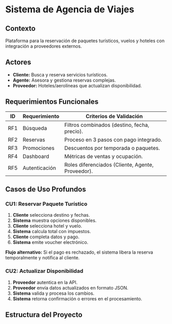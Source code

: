 # Sistema de Agencia de Viajes

## Contexto

Plataforma para la reservación de paquetes turísticos, vuelos y hoteles con integración a proveedores externos.

## Actores

- **Cliente:** Busca y reserva servicios turísticos.
- **Agente:** Asesora y gestiona reservas complejas.
- **Proveedor:** Hoteles/aerolíneas que actualizan disponibilidad.

## Requerimientos Funcionales

| ID   | Requerimiento                          | Criterios de Validación                                   |
|------|----------------------------------------|----------------------------------------------------------|
| RF1  | Búsqueda                               | Filtros combinados (destino, fecha, precio).             |
| RF2  | Reservas                               | Proceso en 3 pasos con pago integrado.                   |
| RF3  | Promociones                            | Descuentos por temporada o paquetes.                     |
| RF4  | Dashboard                              | Métricas de ventas y ocupación.                          |
| RF5  | Autenticación                          | Roles diferenciados (Cliente, Agente, Proveedor).         |

## Casos de Uso Profundos

### CU1: Reservar Paquete Turístico

1. **Cliente** selecciona destino y fechas.
2. **Sistema** muestra opciones disponibles.
3. **Cliente** selecciona hotel y vuelo.
4. **Sistema** calcula total con impuestos.
5. **Cliente** completa datos y pago.
6. **Sistema** emite voucher electrónico.

**Flujo alternativo:** Si el pago es rechazado, el sistema libera la reserva temporalmente y notifica al cliente.

### CU2: Actualizar Disponibilidad

1. **Proveedor** autentica en la API.
2. **Proveedor** envía datos actualizados en formato JSON.
3. **Sistema** valida y procesa los cambios.
4. **Sistema** retorna confirmación o errores en el procesamiento.

## Estructura del Proyecto

